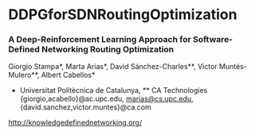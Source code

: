 # DDPGforSDNRoutingOptimization

### A Deep-Reinforcement Learning Approach for Software-Defined Networking Routing Optimization
Giorgio Stampa*, Marta Arias*, David Sánchez-Charles**, Victor Muntés-Mulero**,
Albert Cabellos*
* Universitat Politècnica de Catalunya, ** CA Technologies
{giorgio,acabello}@ac.upc.edu, marias@cs.upc.edu, {david.sanchez,victor.muntes}@ca.com

http://knowledgedefinednetworking.org/
